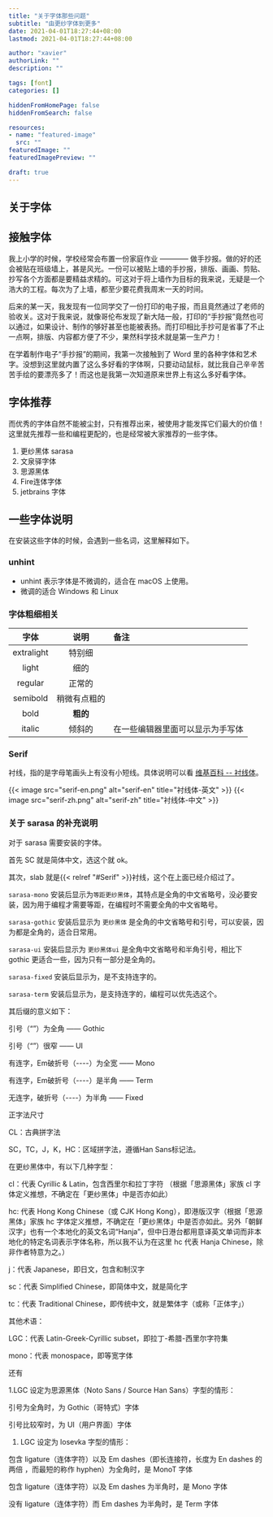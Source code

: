```yaml
---
title: "关于字体那些问题"
subtitle: "由更纱字体到更多"
date: 2021-04-01T18:27:44+08:00
lastmod: 2021-04-01T18:27:44+08:00

author: "xavier"
authorLink: ""
description: ""

tags: [font]
categories: []

hiddenFromHomePage: false
hiddenFromSearch: false

resources:
- name: "featured-image"
  src: ""
featuredImage: ""
featuredImagePreview: ""

draft: true
---
```


<!--more-->

## 关于字体

## 接触字体

我上小学的时候，学校经常会布置一份家庭作业 ———— 做手抄报。做的好的还会被贴在班级墙上，甚是风光。一份可以被贴上墙的手抄报，排版、画画、剪贴、抄写各个方面都是要精益求精的。可这对于将上墙作为目标的我来说，无疑是一个浩大的工程。每次为了上墙，都至少要花费我周末一天的时间。

后来的某一天，我发现有一位同学交了一份打印的电子报，而且竟然通过了老师的验收关。这对于我来说，就像哥伦布发现了新大陆一般，打印的“手抄报”竟然也可以通过，如果设计、制作的够好甚至也能被表扬。而打印相比手抄可是省事了不止一点啊，排版、内容都方便了不少，果然科学技术就是第一生产力！

在学着制作电子“手抄报”的期间，我第一次接触到了 Word 里的各种字体和艺术字。没想到这里就内置了这么多好看的字体啊，只要动动鼠标，就比我自己辛辛苦苦手绘的要漂亮多了！而这也是我第一次知道原来世界上有这么多好看字体。

## 字体推荐

而优秀的字体自然不能被尘封，只有推荐出来，被使用才能发挥它们最大的价值！这里就先推荐一些和编程更配的，也是经常被大家推荐的一些字体。

1. 更纱黑体 sarasa
2. 文泉驿字体
3. 思源黑体
4. Fire连体字体
5. jetbrains 字体

## 一些字体说明

在安装这些字体的时候，会遇到一些名词，这里解释如下。

### unhint

- unhint 表示字体是不微调的，适合在 macOS 上使用。
- 微调的适合 Windows 和 Linux

### 字体粗细相关

| 字体 | 说明 | 备注 |
| :---: | :---: | :--- |
| extralight | 特别细 |  |
| light | 细的 |  |
| regular | 正常的 |  |
| semibold | 稍微有点粗的 |  |
| bold | **粗的** |  |
| italic | 倾斜的 | 在一些编辑器里面可以显示为手写体 |

### Serif

衬线，指的是字母笔画头上有没有小短线。具体说明可以看 [维基百科 -- 衬线体](https://zh.wikipedia.org/zh-hans/%E8%A1%AC%E7%BA%BF%E4%BD%93)。

{{< image src="serif-en.png" alt="serif-en" title="衬线体-英文" >}}
{{< image src="serif-zh.png" alt="serif-zh" title="衬线体-中文" >}}

### 关于 sarasa 的补充说明

对于 sarasa 需要安装的字体。

首先 SC 就是简体中文，选这个就 ok。

其次，slab 就是{{< relref "#Serif" >}}衬线，这个在上面已经介绍过了。

`sarasa-mono` 安装后显示为`等距更纱黑体`，其特点是全角的中文省略号，没必要安装，因为用于编程才需要等距，在编程时不需要全角的中文省略号。

`sarasa-gothic` 安装后显示为 `更纱黑体` 是全角的中文省略号和引号，可以安装，因为都是全角的，适合日常用。

`sarasa-ui` 安装后显示为 `更纱黑体ui` 是全角中文省略号和半角引号，相比下 gothic 更适合一些，因为只有一部分是全角的。

`sarasa-fixed` 安装后显示为，是不支持连字的。

`sarasa-term` 安装后显示为，是支持连字的，编程可以优先选这个。

其后缀的意义如下：

引号（“”）为全角 —— Gothic

引号（“”）很窄 —— UI

有连字，Em破折号（----）为全宽 —— Mono

有连字，Em破折号（----）是半角 —— Term

无连字，破折号（----）为半角 —— Fixed

正字法尺寸

CL：古典拼字法

SC，TC，J，K，HC：区域拼字法，遵循Han Sans标记法。

在更纱黑体中，有以下几种字型：

cl：代表 Cyrillic & Latin，包含西里尔和拉丁字符  （根据「思源黑体」家族 cl 字体定义推想，不确定在「更纱黑体」中是否亦如此）

hc: 代表 Hong Kong Chinese（或 CJK Hong Kong），即港版汉字（根据「思源黑体」家族 hc 字体定义推想，不确定在「更纱黑体」中是否亦如此。另外「朝鲜汉字」也有一个本地化的英文名词“Hanja”，但中日港台都用意译英文单词而非本地化的特定名词表示字体名称，所以我不认为在这里 hc 代表 Hanja Chinese，除非作者特意为之。）

j：代表 Japanese，即日文，包含和制汉字

sc：代表 Simplified Chinese，即简体中文，就是简化字

tc：代表 Traditional Chinese，即传统中文，就是繁体字（或称「正体字」）

其他术语：

LGC：代表 Latin-Greek-Cyrillic subset，即拉丁-希腊-西里尔字符集

mono：代表 monospace，即等宽字体

还有

1.LGC 设定为思源黑体（Noto Sans / Source Han Sans）字型的情形：

引号为全角时，为 Gothic（哥特式）字体

引号比较窄时，为 UI（用户界面）字体

1. LGC 设定为 losevka 字型的情形：

包含 ligature（连体字符）以及 Em dashes（即长连接符，长度为 En dashes 的两倍 ，而最短的称作 hyphen）为全角时，是 MonoT 字体

包含 ligature（连体字符）以及 Em dashes 为半角时，是 Mono 字体

没有 ligature（连体字符）而 Em dashes 为半角时，是 Term 字体
